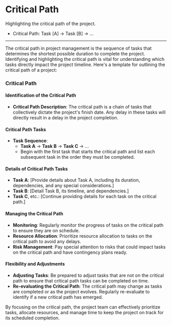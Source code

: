 
# Critical Path

Highlighting the critical path of the project.

- Critical Path: Task [A] -> Task [B] -> ...

---
The critical path in project management is the sequence of tasks that determines the shortest possible duration to complete the project. Identifying and highlighting the critical path is vital for understanding which tasks directly impact the project timeline. Here's a template for outlining the critical path of a project:

### Critical Path

#### Identification of the Critical Path
- **Critical Path Description**: The critical path is a chain of tasks that collectively dictate the project's finish date. Any delay in these tasks will directly result in a delay in the project completion.

#### Critical Path Tasks
- **Task Sequence**: 
  - **Task A** → **Task B** → **Task C** → ...
  - Begin with the first task that starts the critical path and list each subsequent task in the order they must be completed.

#### Details of Critical Path Tasks
- **Task A**: [Provide details about Task A, including its duration, dependencies, and any special considerations.]
- **Task B**: [Detail Task B, its timeline, and dependencies.]
- **Task C**, etc.: [Continue providing details for each task on the critical path.]

#### Managing the Critical Path
- **Monitoring**: Regularly monitor the progress of tasks on the critical path to ensure they are on schedule.
- **Resource Allocation**: Prioritize resource allocation to tasks on the critical path to avoid any delays.
- **Risk Management**: Pay special attention to risks that could impact tasks on the critical path and have contingency plans ready.

#### Flexibility and Adjustments
- **Adjusting Tasks**: Be prepared to adjust tasks that are not on the critical path to ensure that critical path tasks can be completed on time.
- **Re-evaluating the Critical Path**: The critical path may change as tasks are completed or as the project evolves. Regularly re-evaluate to identify if a new critical path has emerged.

By focusing on the critical path, the project team can effectively prioritize tasks, allocate resources, and manage time to keep the project on track for its scheduled completion.